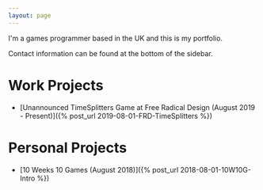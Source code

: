```yaml
---
layout: page
---
```

I'm a games programmer based in the UK and this is my portfolio.

Contact information can be found at the bottom of the sidebar.

# Work Projects

- [Unannounced TimeSplitters Game at Free Radical Design (August 2019 - Present)]({% post_url 2019-08-01-FRD-TimeSplitters %})

# Personal Projects

- [10 Weeks 10 Games (August 2018)]({% post_url  2018-08-01-10W10G-Intro %})